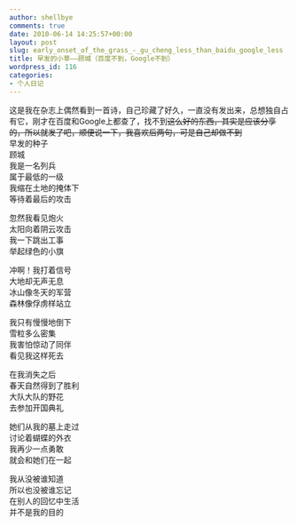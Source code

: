 ```yaml
---
author: shellbye
comments: true
date: 2010-06-14 14:25:57+00:00
layout: post
slug: early_onset_of_the_grass_-_gu_cheng_less_than_baidu_google_less
title: 早发的小草——顾城（百度不到，Google不到）
wordpress_id: 116
categories:
- 个人日记
---
```


这是我在杂志上偶然看到一首诗，自己珍藏了好久，一直没有发出来，总想独自占有它，刚才在百度和Google上都查了，找不到~~这么好的东西，其实是应该分享的，所以就发了吧，顺便说一下，我喜欢后两句，可是自己却做不到~~  
早发的种子  
顾城  
我是一名列兵  
属于最低的一级  
我缩在土地的掩体下  
等待着最后的攻击  
  
忽然我看见炮火  
太阳向着阴云攻击  
我一下跳出工事  
举起绿色的小旗  
  
冲啊！我打着信号  
大地却无声无息  
冰山像冬天的军营  
森林像俘虏样站立  
  
我只有慢慢地倒下  
雪粒多么密集  
我害怕惊动了同伴  
看见我这样死去  
  
在我消失之后  
春天自然得到了胜利  
大队大队的野花  
去参加开国典礼  
  
她们从我的墓上走过  
讨论着蝴蝶的外衣  
我再少一点勇敢  
就会和她们在一起  
  
我从没被谁知道  
所以也没被谁忘记  
在别人的回忆中生活  
并不是我的目的  

